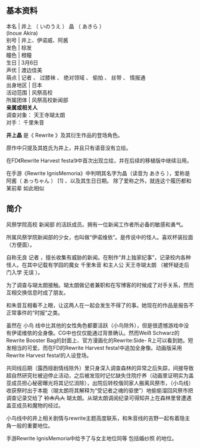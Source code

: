 **基本资料**  
---  
本名  |  井上  （  いのうえ  ）  晶  （  あきら  ）    
(Inoue Akira)  
别号  |  井上、伊诺威、阿酱   
发色  |  棕发   
瞳色  |  橙瞳   
生日  |  3月6日   
声优  |  渡边佳美   
萌点  |  记者  、  过膝袜  、  绝对领域  、  偷拍  、  丝带  、  情报通   
出身地区  |  日本   
活动范围  |  风祭高校   
所属团体  |  风祭高校新闻部   
**亲属或相关人**  
调查对象：  天王寺瑚太朗  
对手：  千里朱音  
  
**井上晶** 是《  Rewrite  》及其衍生作品的登场角色。

原作中只提及其姓氏为井上，并且只有语音没有立绘。

在FD《Rewrite Harvest festa!》中首次出现立绘，并在后续的移植版中继续沿用。

在手游《Rewrite IgnisMemoria》中判明其名字为晶（读音为  あきら  ），爱称是阿酱（  あっちゃん  ）  [1]  、以及其生日日期。
除了爱称之外，就连这个履历都和  某前辈  如此相似

##  简介

风祭学院高校  新闻部  的活跃成员。拥有一位新闻工作者所必备的敏感和勇气。

所属风祭学院新闻部的少女，也叫做“伊诺维依”。是传说中的怪人。喜欢杯装拉面（方便面）。  
  
自称无良  记者  ，擅长收集有威胁的新闻。在制作“井上独家纪事”，记录校内各种怪人。在其中记载有学园的魔女  千里朱音  和主人公  天王寺瑚太朗
（被怀疑走后门入学  无误  ）。  
  
为了调查与瑚太朗接触。瑚太朗做记者兼职和在写博客的时候成了对手关系，然而互相交换信息时成了朋友。  
  
和朱音互相看不上眼，让这两人在一起会发生不得了的事。她现在的作品是报告不正常事件的“时报”之类。  
  
虽然在  小鸟  线中比其他的女性角色都要活跃（小鸟除外），但是很遗憾游戏中没有伊诺维依的全身像。CG中也仅仅能通过背景确认。然而Weiß
Schwarz的Rewrite Booster Bag的封面上、官方漫画化的Rewrite:Side-
R上可以看到她。短发相当的可爱。而在FD的Rewrite Harvest festa!中追加全身像。动画版采用Rewrite Harvest
festa!的人设登场。  
  
共同线后期（露西娅剧情线除外）里只身深入调查森林的异常之后失踪，间接导致超自然研究社被迫停止活动，之后被发现时记忆缺失住院疗养（动画里证明实为盖亚成员担心秘密曝光将其记忆消除），出院后转校偕同家人搬离风祭市，（小鸟线）收获祭时出于本能（瑚太朗将其解释为“受记者之魂的驱使”）地偷偷溜回风祭市把调查记录交给了
~~铃木凡人~~ 瑚太朗。从瑚太朗调阅纪录可得知井上在森林里曾遭遇盖亚成员和魔物的经过。  
  
小鸟线中的井上相关剧情与rewrite主题高度联系，和朱音线的吉野一起有着隐主角一般的重要地位。  
  
手游Rewrite IgnisMemoria中给予了与女主地位同等  包括婚纱照  的地位。  